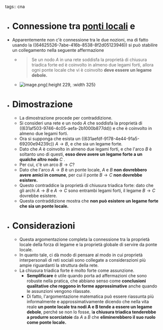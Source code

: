 tags:: cna

- # Connessione tra [ponti locali](((631aefdf-9178-4e44-91a5-69200e94239c))) e
- Apparentemente non c'è connessione tra le due nozioni, ma di fatto usando la ((64625526-7abe-416b-8538-8f2d05123946)) si può stabilire un collegamento nella seguente affermazione
	- > Se un nodo $A$ in una rete soddisfa la proprietà di chiusura triadica forte ed è coinvolto in almeno due legami forti, allora ogni ponte locale che vi è coinvolto **deve essere un legame debole.**
	- ![image.png](../assets/image_1662744637303_0.png){:height 229, :width 325}
- # Dimostrazione
	- La dimostrazione procede per contraddizione.
	- Si consideri una rete e un nodo $A$ che soddisfa la proprietà di ((631af503-9746-4c05-aefa-2b1000b877dd)) e che è coinvolto in almeno due legami forti.
	- Ora si supponga che esista un ((631aefdf-9178-4e44-91a5-69200e94239c)) $A \rightarrow B$, e che sia un legame forte.
	- Dato che $A$ è coinvolto in almeno due legami forti, e che l'arco $B$ è soltanto uno di questi, **esso deve avere un legame forte a un qualche altro nodo** $C$ .
	- Per cui, c'è un arco $B \rightarrow C$?
	- Dato che l'arco $A \rightarrow B$ è un ponte locale, $A$ e $B$ **non dovrebbero avere amici in comune**, per cui il ponte $B \rightarrow C$ **non dovrebbe esistere.**
	- Questo contraddice la proprietà di chiusura triadica forte: dato che gli archi $A \rightarrow B$ e $A \rightarrow C$ sono entrambi legami forti, il legame $B \rightarrow C$ dovrebbe esistere.
	- Questa contraddizione mostra che **non può esistere un legame forte che sia un ponte locale.**
- # Considerazioni
	- Questa argomentazione completa la connessione tra la proprietà locale della forza di legame e la proprietà globale di servire da ponte locale.
	- In quanto tale, ci dà modo di pensare al modo in cui proprietà interpersonali di reti sociali sono collegate a considerazioni più ampie riguardanti la struttura della rete.
	- La chiusura triadica forte è molto forte come assunzione.
		- **Semplificare** è utile quando porta ad affermazioni che sono robuste nella pratica, che abbiano senso come **conclusioni qualitative che reggono in forme approssimative** anche quando le assunzioni vengono rilassate.
		- Di fatto, l'argomentazione matematica può essere riassunta più informalmente e approssimativamente dicendo che nella vita reale **un ponte locale tra nodi A e B tende a essere un legame debole**, perché se non lo fosse, l**a chiusura triadica tenderebbe a produrre scorciatoie** da $A$ a $B$ che **eliminerebbero il suo ruolo come ponte locale.**